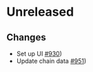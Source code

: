 # Unreleased

## Changes
- Set up UI [\#930](https://github.com/forbole/big-dipper-2.0-cosmos/issues/930))
- Update chain data [\#951](https://github.com/forbole/big-dipper-2.0-cosmos/issues/951))